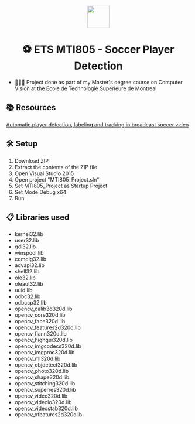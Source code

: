 <p align="center">
  <a href="https://chrome.google.com/webstore/detail/axiedex-the-ultimate-axie/bknllnbfmljmdocaodafmlhcfciicabo">
    <img src="https://www.iconpacks.net/icons/1/free-soccer-icon-459-thumb.png" width="60" />
  </a>
</p>
<h1 align="center">
  ⚽️ ETS MTI805 - Soccer Player Detection
</h1>

- 👨🏻‍💻 Project done as part of my Master's degree course on Computer Vision at the Ecole de Technologie Superieure de Montreal

## 📚 Resources
<a href="https://www.researchgate.net/publication/222429216_Automatic_player_detection_labeling_and_tracking_in_broadcast_soccer_video
" target="_blank">Automatic player detection, labeling and tracking in broadcast soccer video</a>

## 🛠 Setup

1. Download ZIP
2. Extract the contents of the ZIP file
3. Open Visual Studio 2015
4. Open project "MTI805_Project.sln"
5. Set MTI805_Project as Startup Project
6. Set Mode Debug x64
7. Run

## 📋 Libraries used

* kernel32.lib
* user32.lib
* gdi32.lib
* winspool.lib
* comdlg32.lib
* advapi32.lib
* shell32.lib
* ole32.lib
* oleaut32.lib
* uuid.lib
* odbc32.lib
* odbccp32.lib
* opencv_calib3d320d.lib
* opencv_core320d.lib
* opencv_face320d.lib
* opencv_features2d320d.lib
* opencv_flann320d.lib
* opencv_highgui320d.lib
* opencv_imgcodecs320d.lib
* opencv_imgproc320d.lib
* opencv_ml320d.lib
* opencv_objdetect320d.lib
* opencv_photo320d.lib
* opencv_shape320d.lib
* opencv_stitching320d.lib
* opencv_superres320d.lib
* opencv_video320d.lib
* opencv_videoio320d.lib
* opencv_videostab320d.lib
* opencv_xfeatures2d320dlib
